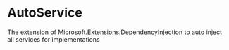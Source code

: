 # AutoService
The extension of Microsoft.Extensions.DependencyInjection to auto inject all services for implementations
